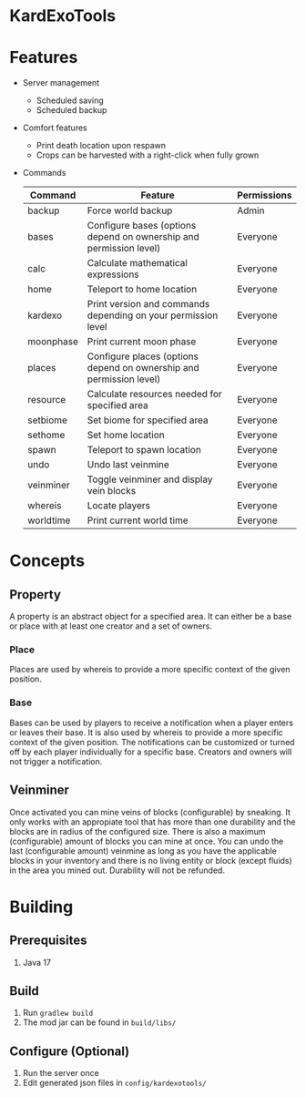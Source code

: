 # KardExoTools #

# Features #

* Server management
	* Scheduled saving
	* Scheduled backup
* Comfort features
	* Print death location upon respawn
	* Crops can be harvested with a right-click when fully grown
* Commands

	Command     | Feature                                                             | Permissions
	----------- | ------------------------------------------------------------------- | -----------
	backup      | Force world backup                                                  | Admin
	bases       | Configure bases (options depend on ownership and permission level)  | Everyone
	calc        | Calculate mathematical expressions                                  | Everyone
	home        | Teleport to home location                                           | Everyone
	kardexo     | Print version and commands depending on your permission level       | Everyone
	moonphase   | Print current moon phase                                            | Everyone
	places      | Configure places (options depend on ownership and permission level) | Everyone
	resource    | Calculate resources needed for specified area                       | Everyone
	setbiome    | Set biome for specified area                                        | Everyone
	sethome     | Set home location                                                   | Everyone
	spawn       | Teleport to spawn location                                          | Everyone
	undo        | Undo last veinmine                                                  | Everyone
	veinminer   | Toggle veinminer and display vein blocks                            | Everyone
	whereis     | Locate players                                                      | Everyone
	worldtime   | Print current world time                                            | Everyone

# Concepts #

## Property ##

A property is an abstract object for a specified area. It can either be a base or place with at least one creator and a set of owners.

### Place ###

Places are used by whereis to provide a more specific context of the given position. 

### Base ###

Bases can be used by players to receive a notification when a player enters or leaves their base. It is also used by whereis to provide a more specific context of the given position. The notifications can be customized or turned off by each player individually for a specific base. Creators and owners will not trigger a notification.

## Veinminer ##

Once activated you can mine veins of blocks (configurable) by sneaking. It only works with an appropiate tool that has more than one durability and the blocks are in radius of the configured size. There is also a maximum (configurable) amount of blocks you can mine at once. You can undo the last (configurable amount) veinmine as long as you have the applicable blocks in your inventory and there is no living entity or block (except fluids) in the area you mined out. Durability will not be refunded.

# Building #

## Prerequisites ##

1. Java 17

## Build ##

1. Run `gradlew build`
2. The mod jar can be found in `build/libs/`

## Configure (Optional) ##

1. Run the server once
2. Edit generated json files in `config/kardexotools/`
